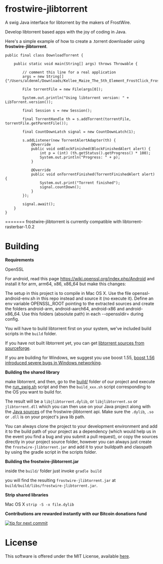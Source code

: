 frostwire-jlibtorrent
=====================
A swig Java interface for libtorrent by the makers of FrostWire.

Develop libtorrent based apps with the joy of coding in Java.

Here's a simple example of how to create a .torrent downloader using **frostwire-jlibtorrent**.

```
public final class DownloadTorrent {

    public static void main(String[] args) throws Throwable {

        // comment this line for a real application
        args = new String[]{"/Users/aldenml/Downloads/Kellee_Maize_The_5th_Element_FrostClick_FrostWire_MP3_April_14_2014.torrent"};

        File torrentFile = new File(args[0]);

        System.out.println("Using libtorrent version: " + LibTorrent.version());

        final Session s = new Session();

        final TorrentHandle th = s.addTorrent(torrentFile, torrentFile.getParentFile());

        final CountDownLatch signal = new CountDownLatch(1);

        s.addListener(new TorrentAlertAdapter(th) {
            @Override
            public void onBlockFinished(BlockFinishedAlert alert) {
                int p = (int) (th.getStatus().getProgress() * 100);
                System.out.println("Progress: " + p);
            }

            @Override
            public void onTorrentFinished(TorrentFinishedAlert alert) {
                System.out.print("Torrent finished");
                signal.countDown();
            }
        });

        signal.await();
    }
}
```

=======
frostwire-jlibtorrent is currently compatible with libtorrent-rasterbar-1.0.2

Building
========

**Requirements**

OpenSSL

For android, read this page https://wiki.openssl.org/index.php/Android and install it for arm, arm64, x86, x86_64
but make this changes:

The setup in this project is to compile in Mac OS X. Use the file openssl-android-env.sh in this repo instead and
source it (no execute it).
Define an env variable OPENSSL_ROOT pointing to the extracted sources and create the folders android-arm,
android-aarch64, android-x86 and android-x86_64. Use this folders (absolute path) in each --openssldir= during config. 

You will have to build libtorrent first on your system, we've included build scripts in the `build` folder.

If you have not built libtorrent yet, you can get [libtorrent sources from sourceforge](https://sourceforge.net/p/libtorrent/code/HEAD/tree/trunk/).

If you are building for Windows, we suggest you use boost 1.55, [boost 1.56 introduced severe bugs in Windows networking](http://forum.frostwire.com/viewtopic.php?f=1&t=23421#p60796).

**Building the shared library**

make libtorrent, and then, go to the [build/](https://github.com/frostwire/frostwire-jlibtorrent/tree/master/build) folder of our project and execute the [run_swig.sh](https://github.com/frostwire/frostwire-jlibtorrent/blob/master/build/run_swig.sh) script and then the `build_xxx.sh` script corresponding to the OS you want to build for. 

The result will be a `libjlibtorrent.dylib`, or `libjlibtorrent.so` or `jlibtorrent.dll` which you can then use on your Java project along with the [Java sources](https://github.com/frostwire/frostwire-jlibtorrent/tree/master/src/com/frostwire/jlibtorrent) of the frostwire-jlibtorrent api. Make sure the `.dylib`, `.so` or `.dll` is on your project's java lib path.

You can always clone the project to your development environment and add it to the build path of your project as a dependency (which would help us in the event you find a bug and you submit a pull request), or copy the sources directly in your project source folder, however you can always just create the `frostwire-jlibtorrent.jar` and add it to your buildpath and classpath by using the gradle script in the scripts folder.

**Building the frostwire-jlibtorrent.jar**

inside the `build/` folder just invoke 
`gradle build` 

you will find the resulting `frostwire-jlibtorrent.jar` at `build/build/libs/frostwire-jlibtorrent.jar`.

**Strip shared libraries**

Mac OS X
`strip -S -x file.dylib`

**Contributions are rewarded instantly with our Bitcoin donations fund**

[![tip for next commit](https://tip4commit.com/projects/983.svg)](https://tip4commit.com/github/frostwire/frostwire-jlibtorrent)

License
========

This software is offered under the MIT License, available [here](License.md).
